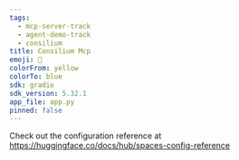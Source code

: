 ```yaml
---
tags:
  - mcp-server-track
  - agent-demo-track
  - consilium
title: Consilium Mcp
emoji: 🏢
colorFrom: yellow
colorTo: blue
sdk: gradio
sdk_version: 5.32.1
app_file: app.py
pinned: false
---
```


Check out the configuration reference at https://huggingface.co/docs/hub/spaces-config-reference
